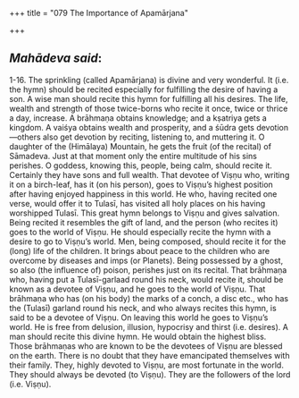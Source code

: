 +++
title = "079 The Importance of Apamārjana"

+++
 

## *Mahādeva said*:

1-16. The sprinkling (called Apamārjana) is divine and very wonderful. It (i.e. the hymn) should be recited especially for fulfilling the desire of having a son. A wise man should recite this hymn for fulfilling all his desires. The life, wealth and strength of those twice-borns who recite it once, twice or thrice a day, increase. A brāhmaṇa obtains knowledge; and a kṣatriya gets a kingdom. A vaiśya obtains wealth and prosperity, and a śūdra gets devotion—others also get devotion by reciting, listening to, and muttering it. O daughter of the (Himālaya) Mountain, he gets the fruit (of the recital) of Sāmadeva. Just at that moment only the entire multitude of his sins perishes. O goddess, knowing this, people, being calm, should recite it. Certainly they have sons and full wealth. That devotee of Viṣṇu who, writing it on a birch-leaf, has it (on his person), goes to Viṣṇu’s highest position after having enjoyed happiness in this world. He who, having recited one verse, would offer it to Tulasī, has visited all holy places on his having worshipped Tulasī. This great hymn belongs to Viṣṇu and gives salvation. Being recited it resembles the gift of land, and the person (who recites it) goes to the world of Viṣṇu. He should especially recite the hymn with a desire to go to Viṣṇu’s world. Men, being composed, should recite it for the (long) life of the children. It brings about peace to the children who are overcome by diseases and imps (or Planets). Being possessed by a ghost, so also (the influence of) poison, perishes just on its recital. That brāhmaṇa who, having put a Tulasī-garlaad round his neck, would recite it, should be known as a devotee of Viṣṇu, and he goes to the world of Viṣṇu. That brāhmaṇa who has (on his body) the marks of a conch, a disc etc., who has the (Tulasī) garland round his neck, and who always recites this hymn, is said to be a devotee of Viṣṇu. On leaving this world he goes to Viṣṇu’s world. He is free from delusion, illusion, hypocrisy and thirst (i.e. desires). A man should recite this divine hymn. He would obtain the highest bliss. Those brāhmaṇas who are known to be the devotees of Viṣṇu are blessed on the earth. There is no doubt that they have emancipated themselves with their family. They, highly devoted to Viṣṇu, are most fortunate in the world. They should always be devoted (to Viṣṇu). They are the followers of the lord (i.e. Viṣṇu).


